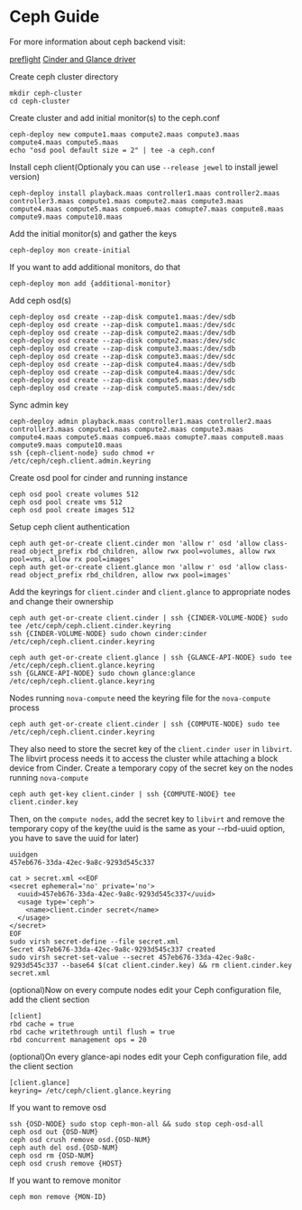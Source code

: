 # Ceph Guide

For more information about ceph backend visit:

[preflight](http://docs.ceph.com/docs/jewel/start/quick-start-preflight/)
[Cinder and Glance driver](http://docs.ceph.com/docs/jewel/rbd/rbd-openstack/)

Create ceph cluster directory

    mkdir ceph-cluster
    cd ceph-cluster

Create cluster and add initial monitor(s) to the ceph.conf

    ceph-deploy new compute1.maas compute2.maas compute3.maas compute4.maas compute5.maas
    echo "osd pool default size = 2" | tee -a ceph.conf

Install ceph client(Optionaly you can use `--release jewel` to install jewel version)

    ceph-deploy install playback.maas controller1.maas controller2.maas controller3.maas compute1.maas compute2.maas compute3.maas compute4.maas compute5.maas compue6.maas comupte7.maas compute8.maas compute9.maas compute10.maas

Add the initial monitor(s) and gather the keys

    ceph-deploy mon create-initial

If you want to add additional monitors, do that

    ceph-deploy mon add {additional-monitor}

Add ceph osd(s)

    ceph-deploy osd create --zap-disk compute1.maas:/dev/sdb
    ceph-deploy osd create --zap-disk compute1.maas:/dev/sdc
    ceph-deploy osd create --zap-disk compute2.maas:/dev/sdb
    ceph-deploy osd create --zap-disk compute2.maas:/dev/sdc
    ceph-deploy osd create --zap-disk compute3.maas:/dev/sdb
    ceph-deploy osd create --zap-disk compute3.maas:/dev/sdc
    ceph-deploy osd create --zap-disk compute4.maas:/dev/sdb
    ceph-deploy osd create --zap-disk compute4.maas:/dev/sdc
    ceph-deploy osd create --zap-disk compute5.maas:/dev/sdb
    ceph-deploy osd create --zap-disk compute5.maas:/dev/sdc

Sync admin key

    ceph-deploy admin playback.maas controller1.maas controller2.maas controller3.maas compute1.maas compute2.maas compute3.maas compute4.maas compute5.maas compue6.maas comupte7.maas compute8.maas compute9.maas compute10.maas
    ssh {ceph-client-node} sudo chmod +r /etc/ceph/ceph.client.admin.keyring

Create osd pool for cinder and running instance

    ceph osd pool create volumes 512
    ceph osd pool create vms 512
    ceph osd pool create images 512

Setup ceph client authentication

    ceph auth get-or-create client.cinder mon 'allow r' osd 'allow class-read object_prefix rbd_children, allow rwx pool=volumes, allow rwx pool=vms, allow rx pool=images'
    ceph auth get-or-create client.glance mon 'allow r' osd 'allow class-read object_prefix rbd_children, allow rwx pool=images'

Add the keyrings for `client.cinder` and `client.glance` to appropriate nodes and change their ownership

    ceph auth get-or-create client.cinder | ssh {CINDER-VOLUME-NODE} sudo tee /etc/ceph/ceph.client.cinder.keyring
    ssh {CINDER-VOLUME-NODE} sudo chown cinder:cinder /etc/ceph/ceph.client.cinder.keyring

    ceph auth get-or-create client.glance | ssh {GLANCE-API-NODE} sudo tee /etc/ceph/ceph.client.glance.keyring
    ssh {GLANCE-API-NODE} sudo chown glance:glance /etc/ceph/ceph.client.glance.keyring

Nodes running `nova-compute` need the keyring file for the `nova-compute` process

    ceph auth get-or-create client.cinder | ssh {COMPUTE-NODE} sudo tee /etc/ceph/ceph.client.cinder.keyring

They also need to store the secret key of the `client.cinder user` in `libvirt`. The libvirt process needs it to access the cluster while attaching a block device from Cinder.
Create a temporary copy of the secret key on the nodes running `nova-compute`

    ceph auth get-key client.cinder | ssh {COMPUTE-NODE} tee client.cinder.key

Then, on the `compute nodes`, add the secret key to `libvirt` and remove the temporary copy of the key(the uuid is the same as your --rbd-uuid option, you have to save the uuid for later)

    uuidgen
    457eb676-33da-42ec-9a8c-9293d545c337

    cat > secret.xml <<EOF
    <secret ephemeral='no' private='no'>
      <uuid>457eb676-33da-42ec-9a8c-9293d545c337</uuid>
      <usage type='ceph'>
        <name>client.cinder secret</name>
      </usage>
    </secret>
    EOF
    sudo virsh secret-define --file secret.xml
    Secret 457eb676-33da-42ec-9a8c-9293d545c337 created
    sudo virsh secret-set-value --secret 457eb676-33da-42ec-9a8c-9293d545c337 --base64 $(cat client.cinder.key) && rm client.cinder.key secret.xml

(optional)Now on every compute nodes edit your Ceph configuration file, add the client section

    [client]
    rbd cache = true
    rbd cache writethrough until flush = true
    rbd concurrent management ops = 20

(optional)On every glance-api nodes edit your Ceph configuration file, add the client section

    [client.glance]
    keyring= /etc/ceph/client.glance.keyring

If you want to remove osd

    ssh {OSD-NODE} sudo stop ceph-mon-all && sudo stop ceph-osd-all
    ceph osd out {OSD-NUM}
    ceph osd crush remove osd.{OSD-NUM}
    ceph auth del osd.{OSD-NUM}
    ceph osd rm {OSD-NUM}
    ceph osd crush remove {HOST}

If you want to remove monitor

    ceph mon remove {MON-ID}